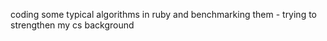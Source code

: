 coding some typical algorithms in ruby and benchmarking them - trying to strengthen my cs background
